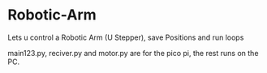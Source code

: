 # Robotic-Arm
Lets u control a Robotic Arm (U Stepper), save Positions and run loops

main123.py, reciver.py and motor.py are for the pico pi, the rest runs on the PC.
